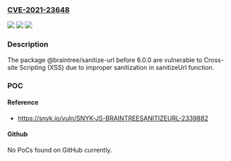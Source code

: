 ### [CVE-2021-23648](https://cve.mitre.org/cgi-bin/cvename.cgi?name=CVE-2021-23648)
![](https://img.shields.io/static/v1?label=Product&message=%40braintree%2Fsanitize-url&color=blue)
![](https://img.shields.io/static/v1?label=Version&message=%3C%206.0.0%20&color=brighgreen)
![](https://img.shields.io/static/v1?label=Vulnerability&message=Cross-site%20Scripting%20(XSS)&color=brighgreen)

### Description

The package @braintree/sanitize-url before 6.0.0 are vulnerable to Cross-site Scripting (XSS) due to improper sanitization in sanitizeUrl function.

### POC

#### Reference
- https://snyk.io/vuln/SNYK-JS-BRAINTREESANITIZEURL-2339882

#### Github
No PoCs found on GitHub currently.

